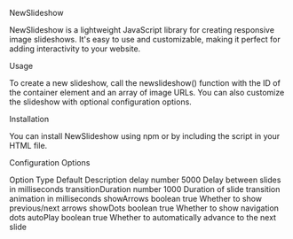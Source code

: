 NewSlideshow

NewSlideshow is a lightweight JavaScript library for creating responsive image slideshows. It's easy to use and customizable, making it perfect for adding interactivity to your website.

Usage

To create a new slideshow, call the newslideshow() function with the ID of the container element and an array of image URLs. You can also customize the slideshow with optional configuration options.

Installation

You can install NewSlideshow using npm or by including the script in your HTML file.

Configuration Options

Option	Type	Default	Description
delay	number	5000	Delay between slides in milliseconds
transitionDuration	number	1000	Duration of slide transition animation in milliseconds
showArrows	boolean	true	Whether to show previous/next arrows
showDots	boolean	true	Whether to show navigation dots
autoPlay	boolean	true	Whether to automatically advance to the next slide
